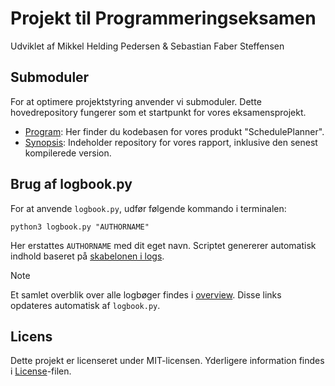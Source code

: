 
# Projekt til Programmeringseksamen

Udviklet af Mikkel Helding Pedersen & Sebastian Faber Steffensen

## Submoduler

For at optimere projektstyring anvender vi submoduler. Dette hovedrepository fungerer som et startpunkt for vores eksamensprojekt.

- [Program](https://github.com/S3bTheGuy/schoolday-planner/tree/main): Her finder du kodebasen for vores produkt "SchedulePlanner".
- [Synopsis](https://github.com/HollowNumber/Programmeringeksamen-Synopsis/tree/main): Indeholder repository for vores rapport, inklusive den senest kompilerede version.

## Brug af logbook.py

For at anvende `logbook.py`, udfør følgende kommando i terminalen:
```shell
python3 logbook.py "AUTHORNAME"
```
Her erstattes `AUTHORNAME` med dit eget navn. Scriptet genererer automatisk indhold baseret på [skabelonen i logs](logs/template.md).

> [!NOTE]
> Et samlet overblik over alle logbøger findes i [overview](logs/overview.md).
> Disse links opdateres automatisk af `logbook.py`.

## Licens

Dette projekt er licenseret under MIT-licensen. Yderligere information findes i [License](LICENSE)-filen.
